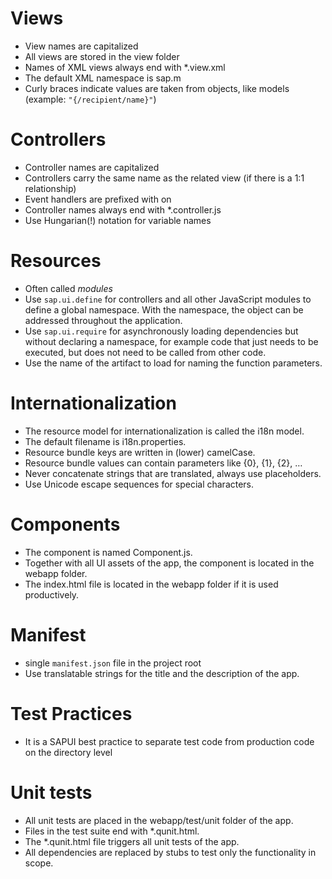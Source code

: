Views
=====
 * View names are capitalized
 * All views are stored in the view folder
 * Names of XML views always end with *.view.xml
 * The default XML namespace is sap.m
 * Curly braces indicate values are taken from objects, like models (example: `"{/recipient/name}"`)
 
Controllers
===========
 * Controller names are capitalized
 * Controllers carry the same name as the related view (if there is a 1:1 relationship)
 * Event handlers are prefixed with on
 * Controller names always end with *.controller.js
 * Use Hungarian(!) notation for variable names
 
Resources
=========
  * Often called *modules*
  * Use `sap.ui.define` for controllers and all other JavaScript modules to define a global namespace. With the namespace, the object can be addressed throughout the application.
  * Use `sap.ui.require` for asynchronously loading dependencies but without declaring a namespace, for example code that just needs to be executed, but does not need to be called from other code.
  * Use the name of the artifact to load for naming the function parameters.

Internationalization
====================
 * The resource model for internationalization is called the i18n model.
 * The default filename is i18n.properties.
 * Resource bundle keys are written in (lower) camelCase.
 * Resource bundle values can contain parameters like {0}, {1}, {2}, …
 * Never concatenate strings that are translated, always use placeholders.
 * Use Unicode escape sequences for special characters.

Components
==========
 * The component is named Component.js.
 * Together with all UI assets of the app, the component is located in the webapp folder.
 * The index.html file is located in the webapp folder if it is used productively.
 
Manifest
========
 * single `manifest.json` file in the project root
 * Use translatable strings for the title and the description of the app.
 
Test Practices
==============
 * It is a SAPUI best practice to separate test code from production code on the directory level

Unit tests
==========
 * All unit tests are placed in the webapp/test/unit folder of the app.
 * Files in the test suite end with *.qunit.html.
 * The *.qunit.html file triggers all unit tests of the app.
 * All dependencies are replaced by stubs to test only the functionality in scope.

